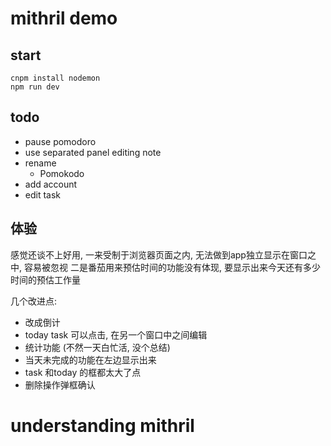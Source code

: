 # mithril demo

## start

```shell
cnpm install nodemon
npm run dev
```

## todo
- pause pomodoro
- use separated panel editing note
- rename
    - Pomokodo
- add account
- edit task

## 体验
感觉还谈不上好用, 一来受制于浏览器页面之内, 无法做到app独立显示在窗口之中, 容易被忽视
二是番茄用来预估时间的功能没有体现, 要显示出来今天还有多少时间的预估工作量

几个改进点:
- 改成倒计
- today task 可以点击, 在另一个窗口中之间编辑
- 统计功能 (不然一天白忙活, 没个总结)
- 当天未完成的功能在左边显示出来
- task 和today 的框都太大了点
- 删除操作弹框确认

# understanding mithril